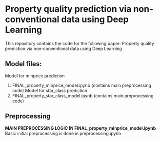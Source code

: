 # Property quality prediction via non-conventional data using Deep Learning
This repository contains the code for the following paper: Property quality prediction via non-conventional data using Deep Learning


## Model files:
Model for minprice prediction
1. FINAL_property_minprice_model.ipynb (contains main preprocessing code)
Model for star_class prediction
2. FINAL_property_star_class_model.ipynb (contains main preprocessing code)


## Preprocessing
**MAIN PREPROCESSING LOGIC IN FINAL_property_minprice_model.ipynb**
Basic initial preprocessing is done in preprocessing.ipynb
